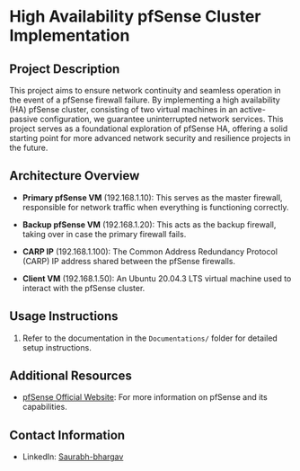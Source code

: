 # High Availability pfSense Cluster Implementation

## Project Description

This project aims to ensure network continuity and seamless operation in the event of a pfSense firewall failure. By implementing a high availability (HA) pfSense cluster, consisting of two virtual machines in an active-passive configuration, we guarantee uninterrupted network services. This project serves as a foundational exploration of pfSense HA, offering a solid starting point for more advanced network security and resilience projects in the future.

## Architecture Overview

- **Primary pfSense VM** (192.168.1.10): This serves as the master firewall, responsible for network traffic when everything is functioning correctly.

- **Backup pfSense VM** (192.168.1.20): This acts as the backup firewall, taking over in case the primary firewall fails.

- **CARP IP** (192.168.1.100): The Common Address Redundancy Protocol (CARP) IP address shared between the pfSense firewalls.

- **Client VM** (192.168.1.50): An Ubuntu 20.04.3 LTS virtual machine used to interact with the pfSense cluster.
  
    

## Usage Instructions

1.  Refer to the documentation in the `Documentations/` folder for detailed setup instructions.

## Additional Resources

- [pfSense Official Website](https://www.pfsense.org/): For more information on pfSense and its capabilities.

## Contact Information

- LinkedIn: [Saurabh-bhargav](https://www.linkedin.com/in/saurabh-bhargav/)


